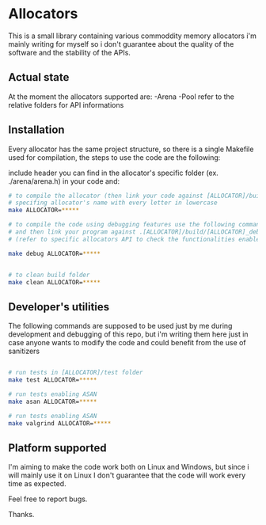 # Allocators
This is a small library containing various commoddity memory allocators i'm mainly writing for myself so i don't guarantee about the quality of the software and the stability of the APIs.

## Actual state
At the moment the allocators supported are:
-Arena
-Pool
refer to the relative folders for API informations

## Installation
Every allocator has the same project structure, so there is a single Makefile
used for compilation, the steps to use the code are the following:

include header you can find in the allocator's specific folder (ex. ./arena/arena.h) in your code and:
```sh
# to compile the allocator (then link your code against [ALLOCATOR]/build/[ALLOCATOR].a)
# specifing allocator's name with every letter in lowercase
make ALLOCATOR=*****

# to compile the code using debugging features use the following command
# and then link your program against .[ALLOCATOR]/build/[ALLOCATOR]_debug.a)
# (refer to specific allocators API to check the functionalities enabled in this way)

make debug ALLOCATOR=*****


# to clean build folder
make clean ALLOCATOR=*****
```

## Developer's utilities
The following commands are supposed to be used just by me during development and debugging
of this repo, but i'm writing them here just in case anyone wants to modify the code and could benefit
from the use of sanitizers

```sh

# run tests in [ALLOCATOR]/test folder
make test ALLOCATOR=*****  

# run tests enabling ASAN
make asan ALLOCATOR=*****

# run tests enabling ASAN
make valgrind ALLOCATOR=*****

```


## Platform supported
I'm aiming to make the code work both on Linux and Windows, but since i will mainly use it on Linux I don't guarantee that the code will work every time as expected.

Feel free to report bugs.

Thanks. 


